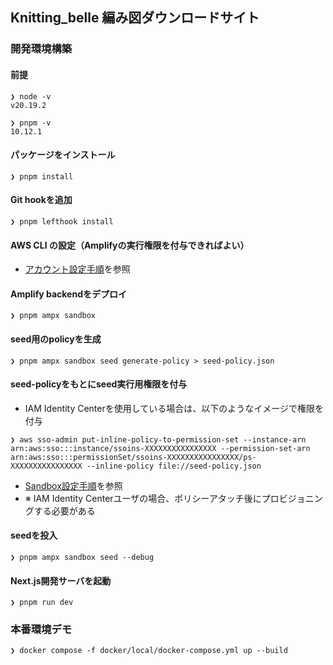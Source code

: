 ## Knitting_belle 編み図ダウンロードサイト
### 開発環境構築
#### 前提
```
❯ node -v
v20.19.2
```

```
❯ pnpm -v
10.12.1
```

#### パッケージをインストール
```
❯ pnpm install
```

#### Git hookを追加
```
❯ pnpm lefthook install
```

#### AWS CLI の設定（Amplifyの実行権限を付与できればよい）
- [アカウント設定手順](https://docs.amplify.aws/react/start/account-setup/)を参照

#### Amplify backendをデプロイ
```
❯ pnpm ampx sandbox
```

#### seed用のpolicyを生成
```
❯ pnpm ampx sandbox seed generate-policy > seed-policy.json
```

#### seed-policyをもとにseed実行用権限を付与
- IAM Identity Centerを使用している場合は、以下のようなイメージで権限を付与
```
❯ aws sso-admin put-inline-policy-to-permission-set --instance-arn arn:aws:sso:::instance/ssoins-XXXXXXXXXXXXXXXX --permission-set-arn arn:aws:sso:::permissionSet/ssoins-XXXXXXXXXXXXXXXX/ps-XXXXXXXXXXXXXXXX --inline-policy file://seed-policy.json
```
- [Sandbox設定手順](https://docs.amplify.aws/react/deploy-and-host/sandbox-environments/seed/)を参照
- ※ IAM Identity Centerユーザの場合、ポリシーアタッチ後にプロビジョニングする必要がある

#### seedを投入
```
❯ pnpm ampx sandbox seed --debug
```

#### Next.js開発サーバを起動
```
❯ pnpm run dev
```


### 本番環境デモ
```
❯ docker compose -f docker/local/docker-compose.yml up --build
```